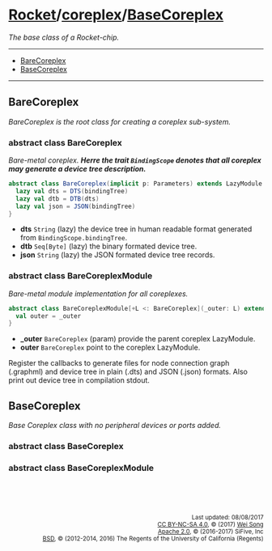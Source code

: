 [Rocket](../Readme.md)/[coreplex](../coreplex.md)/[BaseCoreplex](https://github.com/freechipsproject/rocket-chip/blob/master/src/main/scala/coreplex/BaseCoreplex.scala)
========================
*The base class of a Rocket-chip.*

**********************

+ [BareCoreplex](#barecoreplex)
+ [BaseCoreplex](#basecoreplex)

**********************


## BareCoreplex
*BareCoreplex is the root class for creating a coreplex sub-system.*

### abstract class BareCoreplex
*Bare-metal coreplex.*
**_Herre the trait `BindingScope` denotes that all coreplex may generate a device tree description._**

~~~scala
abstract class BareCoreplex(implicit p: Parameters) extends LazyModule with BindingScope {
  lazy val dts = DTS(bindingTree)
  lazy val dtb = DTB(dts)
  lazy val json = JSON(bindingTree)
}
~~~

+ **dts** `String` (lazy) the device tree in human readable format generated from `BindingScope.bindingTree`.
+ **dtb** `Seq[Byte]` (lazy) the binary formated device tree.
+ **json** `String` (lazy) the JSON formated device tree records.

### abstract class BareCoreplexModule
*Bare-metal module implementation for all coreplexes.*

~~~scala
abstract class BareCoreplexModule[+L <: BareCoreplex](_outer: L) extends LazyMultiIOModuleImp(_outer) {
  val outer = _outer
}
~~~

+ **\_outer** `BareCoreplex` (param) provide the parent coreplex LazyModule.
+ **outer** `BareCoreplex` point to the coreplex LazyModule.

Register the callbacks to generate files for node connection graph (.graphml) and device tree in plain (.dts) and JSON (.json) formats.
Also print out device tree in compilation stdout.

## BaseCoreplex
*Base Coreplex class with no peripheral devices or ports added.*

### abstract class BaseCoreplex
### abstract class BaseCoreplexModule

<br><br><br><p align="right">
<sub>
Last updated: 08/08/2017<br>
[CC BY-NC-SA 4.0](https://creativecommons.org/licenses/by-nc-sa/4.0/), &copy; (2017) [Wei Song](mailto:wsong83@gmail.com)<br>
[Apache 2.0](https://github.com/freechipsproject/rocket-chip/blob/master/LICENSE.SiFive), &copy; (2016-2017) SiFive, Inc<br>
[BSD](https://github.com/freechipsproject/rocket-chip/blob/master/LICENSE.Berkeley), &copy; (2012-2014, 2016) The Regents of the University of California (Regents)
</sub>
</p>


